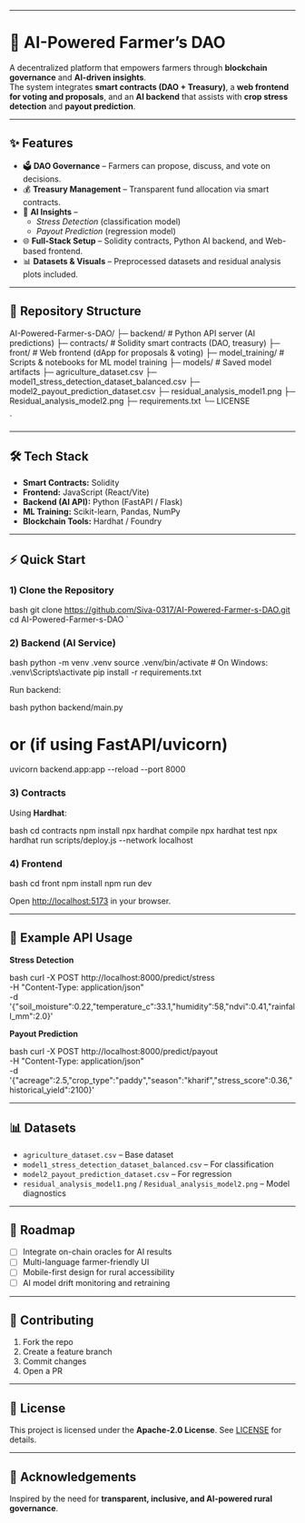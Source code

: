 
---

# 🌱 AI-Powered Farmer’s DAO

A decentralized platform that empowers farmers through **blockchain governance** and **AI-driven insights**.  
The system integrates **smart contracts (DAO + Treasury)**, a **web frontend for voting and proposals**, and an **AI backend** that assists with **crop stress detection** and **payout prediction**.

---

## ✨ Features

- 🗳 **DAO Governance** – Farmers can propose, discuss, and vote on decisions.  
- 💰 **Treasury Management** – Transparent fund allocation via smart contracts.  
- 🤖 **AI Insights** – 
  - *Stress Detection* (classification model)  
  - *Payout Prediction* (regression model)  
- 🌐 **Full-Stack Setup** – Solidity contracts, Python AI backend, and Web-based frontend.  
- 📊 **Datasets & Visuals** – Preprocessed datasets and residual analysis plots included.  

---

## 📂 Repository Structure



AI-Powered-Farmer-s-DAO/
├─ backend/                 # Python API server (AI predictions)
├─ contracts/               # Solidity smart contracts (DAO, treasury)
├─ front/                   # Web frontend (dApp for proposals & voting)
├─ model\_training/          # Scripts & notebooks for ML model training
├─ models/                  # Saved model artifacts
├─ agriculture\_dataset.csv
├─ model1\_stress\_detection\_dataset\_balanced.csv
├─ model2\_payout\_prediction\_dataset.csv
├─ residual\_analysis\_model1.png
├─ Residual\_analysis\_model2.png
├─ requirements.txt
└─ LICENSE

`

---

## 🛠 Tech Stack

- **Smart Contracts:** Solidity  
- **Frontend:** JavaScript (React/Vite)  
- **Backend (AI API):** Python (FastAPI / Flask)  
- **ML Training:** Scikit-learn, Pandas, NumPy  
- **Blockchain Tools:** Hardhat / Foundry  

---

## ⚡ Quick Start

### 1) Clone the Repository
bash
git clone https://github.com/Siva-0317/AI-Powered-Farmer-s-DAO.git
cd AI-Powered-Farmer-s-DAO
`

### 2) Backend (AI Service)

bash
python -m venv .venv
source .venv/bin/activate    # On Windows: .venv\Scripts\activate
pip install -r requirements.txt


Run backend:

bash
python backend/main.py
# or (if using FastAPI/uvicorn)
uvicorn backend.app:app --reload --port 8000


### 3) Contracts

Using **Hardhat**:

bash
cd contracts
npm install
npx hardhat compile
npx hardhat test
npx hardhat run scripts/deploy.js --network localhost


### 4) Frontend

bash
cd front
npm install
npm run dev

Open [http://localhost:5173](http://localhost:5173) in your browser.

---

## 🧪 Example API Usage

**Stress Detection**

bash
curl -X POST http://localhost:8000/predict/stress \
-H "Content-Type: application/json" \
-d '{"soil_moisture":0.22,"temperature_c":33.1,"humidity":58,"ndvi":0.41,"rainfall_mm":2.0}'


**Payout Prediction**

bash
curl -X POST http://localhost:8000/predict/payout \
-H "Content-Type: application/json" \
-d '{"acreage":2.5,"crop_type":"paddy","season":"kharif","stress_score":0.36,"historical_yield":2100}'


---

## 📊 Datasets

* `agriculture_dataset.csv` – Base dataset
* `model1_stress_detection_dataset_balanced.csv` – For classification
* `model2_payout_prediction_dataset.csv` – For regression
* `residual_analysis_model1.png` / `Residual_analysis_model2.png` – Model diagnostics

---

## 🚀 Roadmap

* [ ] Integrate on-chain oracles for AI results
* [ ] Multi-language farmer-friendly UI
* [ ] Mobile-first design for rural accessibility
* [ ] AI model drift monitoring and retraining

---

## 🤝 Contributing

1. Fork the repo
2. Create a feature branch
3. Commit changes
4. Open a PR

---

## 📄 License

This project is licensed under the **Apache-2.0 License**.
See [LICENSE](./LICENSE) for details.

---

## 🙏 Acknowledgements

Inspired by the need for **transparent, inclusive, and AI-powered rural governance**.

